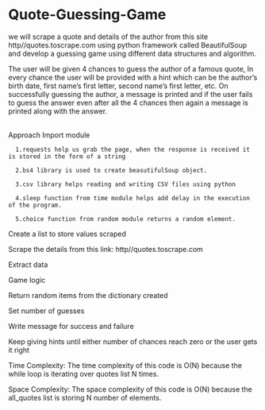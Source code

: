 # Quote-Guessing-Game
we will scrape a quote and details of the author from this site http//quotes.toscrape.com using python framework called BeautifulSoup and develop a guessing game using different data structures and algorithm.

The user will be given 4 chances to guess the author of a famous quote, In every chance the user will be provided with a hint which can be the author’s birth date, first name’s first letter, second name’s first letter, etc. On successfully guessing the author, a message is printed and if the user fails to guess the answer even after all the 4 chances then again a message is printed along with the answer.

<br>Approach
Import module

      1.requests help us grab the page, when the response is received it is stored in the form of a string
      
      2.bs4 library is used to create beasutifulSoup object.
      
      3.csv library helps reading and writing CSV files using python
      
      4.sleep function from time module helps add delay in the execution of the program.
      
      5.choice function from random module returns a random element.
      
Create a list to store values scraped

Scrape the details from this link: http//quotes.toscrape.com

Extract data

Game logic

Return random items from the dictionary created

Set number of guesses

Write message for success and failure

Keep giving hints until either number of chances reach zero or the user gets it right



Time Complexity: 
The time complexity of this code is O(N) because the while loop is iterating over quotes list N times.

Space Complexity:
The space complexity of this code is O(N) because the all_quotes list is storing N number of elements.
